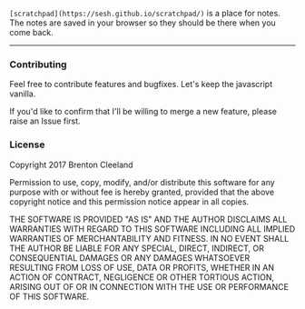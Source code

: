 `[scratchpad](https://sesh.github.io/scratchpad/)` is a place for notes. The notes are saved in your browser so they should be there when you come back.

---

### Contributing

Feel free to contribute features and bugfixes. Let's keep the javascript vanilla.

If you'd like to confirm that I'll be willing to merge a new feature, please raise an Issue first.


### License

Copyright 2017 Brenton Cleeland

Permission to use, copy, modify, and/or distribute this software for any purpose with or without fee is hereby granted, provided that the above copyright notice and this permission notice appear in all copies.

THE SOFTWARE IS PROVIDED "AS IS" AND THE AUTHOR DISCLAIMS ALL WARRANTIES WITH REGARD TO THIS SOFTWARE INCLUDING ALL IMPLIED WARRANTIES OF MERCHANTABILITY AND FITNESS. IN NO EVENT SHALL THE AUTHOR BE LIABLE FOR ANY SPECIAL, DIRECT, INDIRECT, OR CONSEQUENTIAL DAMAGES OR ANY DAMAGES WHATSOEVER RESULTING FROM LOSS OF USE, DATA OR PROFITS, WHETHER IN AN ACTION OF CONTRACT, NEGLIGENCE OR OTHER TORTIOUS ACTION, ARISING OUT OF OR IN CONNECTION WITH THE USE OR PERFORMANCE OF THIS SOFTWARE.

